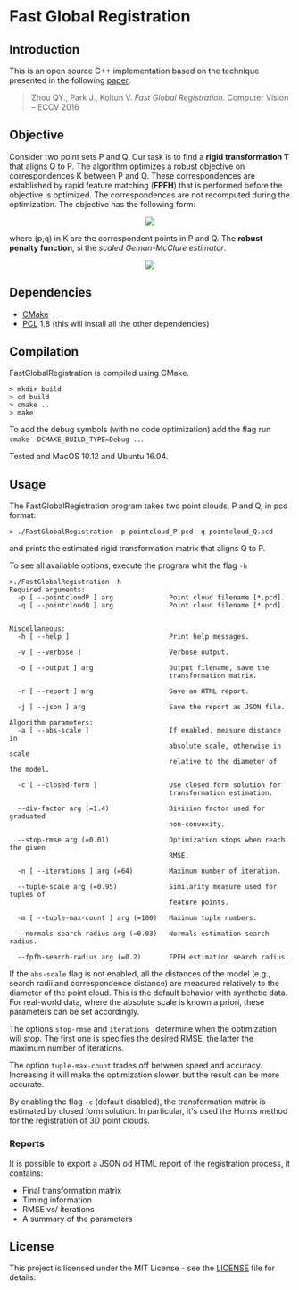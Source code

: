 # Fast Global Registration

## Introduction

This is an open source C++ implementation based on the technique presented in the following [paper](https://doi.org/10.1007/978-3-319-46475-6_47):

> Zhou QY., Park J., Koltun V. *Fast Global Registration*. Computer Vision – ECCV 2016

## Objective
Consider two point sets P and Q. Our task is to find a **rigid transformation T** that aligns Q to P. The algorithm optimizes a robust objective on correspondences K between P and Q. These correspondences are established by rapid feature matching (**FPFH**) that is performed before the objective is optimized. The correspondences are not recomputed during the optimization. The objective has the following form:

<p align="center">
<img src="http://latex.codecogs.com/svg.latex?E%28%5Cbm%7BT%7D%29%3D%5Csum_%7B%28p%2Cq%29%5Cin%5Cmathcal%7BK%7D%7D%5Crho%28%7B%5Cnorm%7Bq-%5Cbm%7BT%7Dp%7D%7D%29">
</p>

where (p,q) in K are the correspondent points in P and Q. The **robust penalty function**, si the _scaled Geman-McClure estimator_.

<p align="center">
<img src="http://latex.codecogs.com/svg.latex?%5Crho%28x%29%3D%5Cfrac%7B%5Cmu%20x%5E2%7D%7B%5Cmu%2Bx%5E2%7D">
</p>

## Dependencies
* [CMake](https://cmake.org/)
* [PCL](http://pointclouds.org) 1.8 (this will install all the other dependencies)


## Compilation

FastGlobalRegistration is compiled using CMake. 

```
> mkdir build
> cd build
> cmake ..
> make
```

To add the debug symbols (with no code optimization) add the flag run `cmake -DCMAKE_BUILD_TYPE=Debug ..`.

Tested and MacOS 10.12 and Ubuntu 16.04.


## Usage

The FastGlobalRegistration program takes two point clouds, P and Q, in pcd format:

```
> ./FastGlobalRegistration -p pointcloud_P.pcd -q pointcloud_Q.pcd
```

and prints the estimated rigid transformation matrix that aligns Q to P.

To see all available options, execute the program whit the flag `-h` 

```
>./FastGlobalRegistration -h
Required arguments:
  -p [ --pointcloudP ] arg              Point cloud filename [*.pcd].
  -q [ --pointcloudQ ] arg              Point cloud filename [*.pcd].


Miscellaneous:
  -h [ --help ]                         Print help messages.
  
  -v [ --verbose ]                      Verbose output.
  
  -o [ --output ] arg                   Output filename, save the
                                        transformation matrix.
                                        
  -r [ --report ] arg                   Save an HTML report.
  
  -j [ --json ] arg                     Save the report as JSON file.

Algorithm parameters:
  -a [ --abs-scale ]                    If enabled, measure distance in
                                        absolute scale, otherwise in scale
                                        relative to the diameter of the model.

  -c [ --closed-form ]                  Use closed form solution for
                                        transformation estimation.

  --div-factor arg (=1.4)               Division factor used for graduated
                                        non-convexity.

  --stop-rmse arg (=0.01)               Optimization stops when reach the given
                                        RMSE.

  -n [ --iterations ] arg (=64)         Maximum number of iteration.

  --tuple-scale arg (=0.95)             Similarity measure used for tuples of
                                        feature points.

  -m [ --tuple-max-count ] arg (=100)   Maximum tuple numbers.

  --normals-search-radius arg (=0.03)   Normals estimation search radius.

  --fpfh-search-radius arg (=0.2)       FPFH estimation search radius.
```

If the `abs-scale` flag is not enabled, all the distances of the model (e.g., search radii and correspondence distance) are measured relatively to the diameter of the point cloud. This is the default behavior with synthetic data. For real-world data, where the absolute scale is known a priori, these parameters can be set accordingly.

The options `stop-rmse` and `iterations ` determine when the optimization will stop. The first one is specifies the desired RMSE, the latter the maximum number of iterations.

The option `tuple-max-count` trades off between speed and accuracy. Increasing it will make the optimization slower, but the result can be more accurate.

By enabling the flag `-c` (default disabled), the transformation matrix is estimated by closed form solution. In particular, it's used the Horn’s method for the registration of 3D point clouds.

### Reports
It is possible to export a JSON od HTML report of the registration process, it contains:

* Final transformation matrix
* Timing information
* RMSE vs/ iterations
* A summary of the parameters

## License

This project is licensed under the MIT License - see the [LICENSE](LICENSE.md) file for details.

